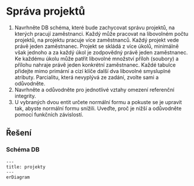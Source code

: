 # Správa projektů
1. Navrhněte DB schéma, které bude zachycovat správu projektů, na kterých pracují zaměstnanci. Každý může pracovat na libovolném počtu projektů, na projektu pracuje více zaměstnanců. Každý projekt vede právě jeden zaměstnanec. Projekt se skládá z více úkolů, minimálně však jednoho a za každý úkol je zodpovědný právě jeden zaměstnanec. Ke každému úkolu může patřit libovolné množství příloh (soubory) a přílohu nahraje právě jeden konkrétní zaměstnanec. Každé tabulce přidejte mimo primární a cizí klíče další dva libovolné smysluplné atributy. Parcialitu, která nevyplývá ze zadání, zvolte sami a odůvodněte.
2. Navrhněte a odůvodněte pro jednotlivé vztahy omezení referenční integrity.
3. U vybraných dvou entit určete normální formu a pokuste se je upravit tak, abyste normální formu snížili. Uveďte, proč je nižší a odůvodněte pomocí funkčních závislostí.

## Řešení
### Schéma DB
```mermaid
---
title: projekty
---
erDiagram 
```
